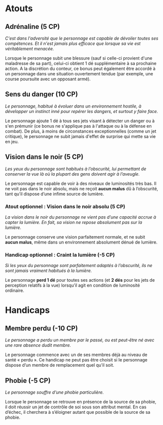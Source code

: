 # Atouts

## Adrénaline (5 CP)
*C'est dans l'adversité que le personnage est capable de dévoiler toutes ses compétences. Et il n'est jamais plus efficace que lorsque sa vie est véritablement menacée.*

Lorsque le personnage subit une blessure (sauf si celle-ci provient d'une maladresse de sa part), celui-ci obtient 1 dé supplémentaire à sa prochaine action. 
A la discrétion du conteur, ce bonus peut également être accordé à un personnage dans une situation ouvertement tendue (par exemple, une course poursuite avec un opposant armé).

## Sens du danger (10 CP)
*Le personnage, habitué à évoluer dans un environnement hostile, à développer un instinct inné pour repérer les dangers, et surtout y faire face.*

Le personnage ajoute 1 dé à tous ses jets visant à détecter un danger ou à s'en prémunir (ce bonus ne s'applique pas à l'attaque ou à la défense en combat).
De plus, à moins de circonstances exceptionnelles (comme un jet critique), le personnage ne subit jamais d'effet de surprise qui mette sa vie en jeu.

## Vision dans le noir (5 CP)
*Les yeux du personnage sont habitués à l’obscurité, lui permettant de conserver la vue là où la plupart des gens doivent agir à l’aveugle.*

Le personnage est capable de voir à des niveaux de luminosités très bas. Il ne voit pas dans le noir absolu, mais ne reçoit **aucun malus** dû à l’obscurité, tant qu’il dispose d’une infime source de lumière.

### Atout optionnel : Vision dans le noir absolu (5 CP)
*La vision dans le noir du personnage ne vient pas d’une capacité accrue à capter la lumière. En fait, sa vision ne repose absolument pas sur la lumière.*

Le personnage conserve une vision parfaitement normale, et ne subit **aucun malus**, même dans un environnement absolument dénué de lumière.

### Handicap optionnel : Craint la lumière (-5 CP)
*Si les yeux du personnage sont parfaitement adaptés à l’obscurité, ils ne sont jamais vraiment habitués à la lumière.*

Le personnage **perd 1 dé** pour toutes ses actions (et **2 dés** pour les jets de perception relatifs à la vue) lorsqu’il agit en condition de luminosité ordinaire.

# Handicaps
## Membre perdu (-10 CP)
*Le personnage a perdu un membre par le passé, ou est peut-être né avec une rare absence dudit membre.*

Le personnage commence avec un de ses membres déjà au niveau de santé « perdu ». Ce handicap ne peut pas être choisit si le personnage dispose d’un membre de remplacement quel qu’il soit.

## Phobie (-5 CP)
*Le personnage souffre d’une phobie particulière.*

Lorsque le personnage se retrouve en présence de la source de sa phobie, il doit réussir un jet de contrôle de soi sous son attribut mental. En cas d’échec, il cherchera à s’éloigner autant que possible de la source de sa phobie.

